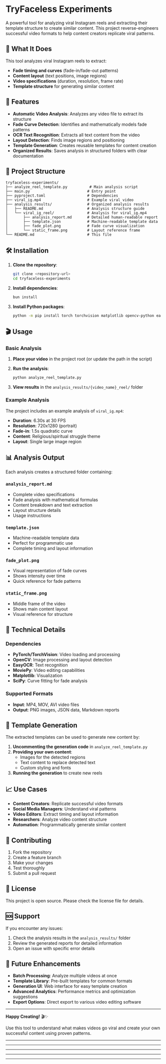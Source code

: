 # TryFaceless Experiments

A powerful tool for analyzing viral Instagram reels and extracting their template structure to create similar content. This project reverse-engineers successful video formats to help content creators replicate viral patterns.

## 🎯 What It Does

This tool analyzes viral Instagram reels to extract:
- **Fade timing and curves** (fade-in/fade-out patterns)
- **Content layout** (text positions, image regions)
- **Video specifications** (duration, resolution, frame rate)
- **Template structure** for generating similar content

## 🚀 Features

- **Automatic Video Analysis**: Analyzes any video file to extract its structure
- **Fade Curve Detection**: Identifies and mathematically models fade patterns
- **OCR Text Recognition**: Extracts all text content from the video
- **Layout Detection**: Finds image regions and positioning
- **Template Generation**: Creates reusable templates for content creation
- **Organized Results**: Saves analysis in structured folders with clear documentation

## 📁 Project Structure

```
tryfaceless-experiments/
├── analyze_reel_template.py          # Main analysis script
├── main.py                          # Entry point
├── pyproject.toml                   # Dependencies
├── viral_ig.mp4                     # Example viral video
├── analysis_results/                # Organized analysis results
│   ├── README.md                    # Analysis structure guide
│   └── viral_ig_reel/               # Analysis for viral_ig.mp4
│       ├── analysis_report.md       # Detailed human-readable report
│       ├── template.json            # Machine-readable template data
│       ├── fade_plot.png            # Fade curve visualization
│       └── static_frame.png         # Layout reference frame
└── README.md                        # This file
```

## 🛠️ Installation

1. **Clone the repository**:
   ```bash
   git clone <repository-url>
   cd tryfaceless-experiments
   ```

2. **Install dependencies**:
   ```bash
   bun install
   ```

3. **Install Python packages**:
   ```bash
   python -m pip install torch torchvision matplotlib opencv-python easyocr moviepy scipy numpy av
   ```

## 🎬 Usage

### Basic Analysis

1. **Place your video** in the project root (or update the path in the script)
2. **Run the analysis**:
   ```bash
   python analyze_reel_template.py
   ```

3. **View results** in the `analysis_results/{video_name}_reel/` folder

### Example Analysis

The project includes an example analysis of `viral_ig.mp4`:

- **Duration**: 6.30s at 30 FPS
- **Resolution**: 720x1280 (portrait)
- **Fade-in**: 1.5s quadratic curve
- **Content**: Religious/spiritual struggle theme
- **Layout**: Single large image region

## 📊 Analysis Output

Each analysis creates a structured folder containing:

### `analysis_report.md`
- Complete video specifications
- Fade analysis with mathematical formulas
- Content breakdown and text extraction
- Layout structure details
- Usage instructions

### `template.json`
- Machine-readable template data
- Perfect for programmatic use
- Complete timing and layout information

### `fade_plot.png`
- Visual representation of fade curves
- Shows intensity over time
- Quick reference for fade patterns

### `static_frame.png`
- Middle frame of the video
- Shows main content layout
- Visual reference for structure

## 🔧 Technical Details

### Dependencies
- **PyTorch/TorchVision**: Video loading and processing
- **OpenCV**: Image processing and layout detection
- **EasyOCR**: Text recognition
- **MoviePy**: Video editing capabilities
- **Matplotlib**: Visualization
- **SciPy**: Curve fitting for fade analysis

### Supported Formats
- **Input**: MP4, MOV, AVI video files
- **Output**: PNG images, JSON data, Markdown reports

## 🎨 Template Generation

The extracted templates can be used to generate new content by:

1. **Uncommenting the generation code** in `analyze_reel_template.py`
2. **Providing your own content**:
   - Images for the detected regions
   - Text content to replace detected text
   - Custom styling and fonts
3. **Running the generation** to create new reels

## 📈 Use Cases

- **Content Creators**: Replicate successful video formats
- **Social Media Managers**: Understand viral patterns
- **Video Editors**: Extract timing and layout information
- **Researchers**: Analyze video content structure
- **Automation**: Programmatically generate similar content

## 🤝 Contributing

1. Fork the repository
2. Create a feature branch
3. Make your changes
4. Test thoroughly
5. Submit a pull request

## 📝 License

This project is open source. Please check the license file for details.

## 🆘 Support

If you encounter any issues:
1. Check the analysis results in the `analysis_results/` folder
2. Review the generated reports for detailed information
3. Open an issue with specific error details

## 🔮 Future Enhancements

- **Batch Processing**: Analyze multiple videos at once
- **Template Library**: Pre-built templates for common formats
- **Generation UI**: Web interface for easy template creation
- **Advanced Analytics**: Performance metrics and optimization suggestions
- **Export Options**: Direct export to various video editing software

---

**Happy Creating!** 🎬✨

Use this tool to understand what makes videos go viral and create your own successful content using proven patterns.

---

----

---

---
---

